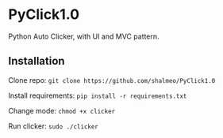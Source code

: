 # PyClick1.0
Python Auto Clicker, with UI and MVC pattern.

## Installation
Clone repo:
`git clone https://github.com/shalmeo/PyClick1.0`

Install requirements:
`pip install -r requirements.txt`

Change mode:
`chmod +x clicker`

Run clicker:
`sudo ./clicker`

